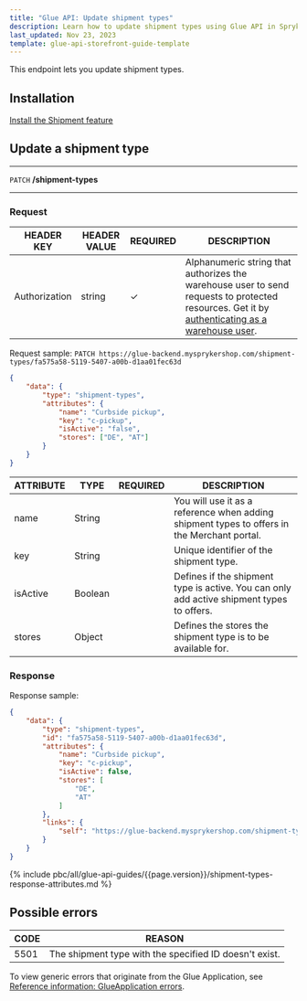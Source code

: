 ```yaml
---
title: "Glue API: Update shipment types"
description: Learn how to update shipment types using Glue API in Spryker Cloud Commerce OS, enabling flexibility and customization of your shipment types.
last_updated: Nov 23, 2023
template: glue-api-storefront-guide-template
---
```


This endpoint lets you update shipment types.

## Installation

[Install the Shipment feature](/docs/pbc/all/carrier-management/{{page.version}}/base-shop/install-and-upgrade/install-features/install-the-shipment-feature.html)

## Update a shipment type

***
`PATCH` **/shipment-types**
***

### Request

| HEADER KEY | HEADER VALUE | REQUIRED | DESCRIPTION |
|-|-|-|-|
| Authorization | string | &check; | Alphanumeric string that authorizes the warehouse user to send requests to protected resources. Get it by [authenticating as a warehouse user](/docs/pbc/all/warehouse-management-system/{{page.version}}/unified-commerce/manage-using-glue-api/glue-api-authenticate-as-a-warehouse-user.html). |

Request sample: `PATCH https://glue-backend.mysprykershop.com/shipment-types/fa575a58-5119-5407-a00b-d1aa01fec63d`
```json
{
    "data": {
        "type": "shipment-types",
        "attributes": {
            "name": "Curbside pickup",
            "key": "c-pickup",
            "isActive": "false",
            "stores": ["DE", "AT"]
        }
    }
}
```

| ATTRIBUTE | TYPE | REQUIRED | DESCRIPTION |
| --- | --- | --- | --- |
| name | String |  | You will use it as a reference when adding shipment types to offers in the Merchant portal. |
| key | String |  | Unique identifier of the shipment type. |
| isActive | Boolean |  | Defines if the shipment type is active. You can only add active shipment types to offers. |
| stores | Object |  | Defines the stores the shipment type is to be available for. |


### Response

Response sample:
```json
{
    "data": {
        "type": "shipment-types",
        "id": "fa575a58-5119-5407-a00b-d1aa01fec63d",
        "attributes": {
            "name": "Curbside pickup",
            "key": "c-pickup",
            "isActive": false,
            "stores": [
                "DE",
                "AT"
            ]
        },
        "links": {
            "self": "https://glue-backend.mysprykershop.com/shipment-types/fa575a58-5119-5407-a00b-d1aa01fec63d"
        }
    }
}
```

{% include pbc/all/glue-api-guides/{{page.version}}/shipment-types-response-attributes.md %} <!-- To edit, see /_includes/pbc/all/glue-api-guides/{{page.version}}/shipment-types-response-attributes.md -->


## Possible errors

| CODE  | REASON |
| --- | --- |
| 5501 | The shipment type with the specified ID doesn't exist. |


To view generic errors that originate from the Glue Application, see [Reference information: GlueApplication errors](/docs/dg/dev/glue-api/{{page.version}}/old-glue-infrastructure/reference-information-glueapplication-errors.html).
